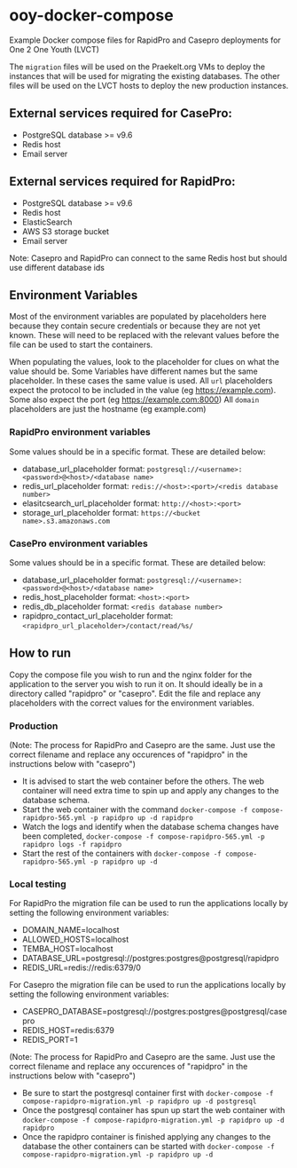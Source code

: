 # ooy-docker-compose
Example Docker compose files for RapidPro and Casepro deployments for One 2 One Youth (LVCT)

The `migration` files will be used on the Praekelt.org VMs to deploy the instances that will be used for migrating the existing databases.
The other files will be used on the LVCT hosts to deploy the new production instances.

## External services required for CasePro:
* PostgreSQL database >= v9.6
* Redis host
* Email server

## External services required for RapidPro:
* PostgreSQL database >= v9.6
* Redis host
* ElasticSearch
* AWS S3 storage bucket
* Email server

Note: Casepro and RapidPro can connect to the same Redis host but should use different database ids

## Environment Variables
Most of the environment variables are populated by placeholders here because they contain secure credentials or because they are not yet known.
These will need to be replaced with the relevant values before the file can be used to start the containers.

When populating the values, look to the placeholder for clues on what the value should be. Some Variables have different names but the same placeholder. In these cases the same value is used.
All `url` placeholders expect the protocol to be included in the value (eg https://example.com). Some also expect the port (eg https://example.com:8000)
All `domain` placeholders are just the hostname (eg example.com)

### RapidPro environment variables
Some values should be in a specific format. These are detailed below:
* database_url_placeholder format: `postgresql://<username>:<password>@<host>/<database name>`
* redis_url_placeholder format: `redis://<host>:<port>/<redis database number>`
* elasitcsearch_url_placeholder format: `http://<host>:<port>`
* storage_url_placeholder format: `https://<bucket name>.s3.amazonaws.com`

### CasePro environment variables
Some values should be in a specific format. These are detailed below:
* database_url_placeholder format: `postgresql://<username>:<password>@<host>/<database name>`
* redis_host_placeholder format: `<host>:<port>`
* redis_db_placeholder format: `<redis database number>`
* rapidpro_contact_url_placeholder format: `<rapidpro_url_placeholder>/contact/read/%s/`

## How to run
Copy the compose file you wish to run and the nginx folder for the application to the server you wish to run it on. It should ideally be in a directory called "rapidpro" or "casepro".
Edit the file and replace any placeholders with the correct values for the environment variables.

### Production
(Note: The process for RapidPro and Casepro are the same. Just use the correct filename and replace any occurences of "rapidpro" in the instructions below with "casepro")
* It is advised to start the web container before the others. The web container will need extra time to spin up and apply any changes to the database schema.
* Start the web container with the command `docker-compose -f compose-rapidpro-565.yml -p rapidpro up -d rapidpro`
* Watch the logs and identify when the database schema changes have been completed, `docker-compose -f compose-rapidpro-565.yml -p rapidpro logs -f rapidpro`
* Start the rest of the containers with `docker-compose -f compose-rapidpro-565.yml -p rapidpro up -d`

### Local testing
For RapidPro the migration file can be used to run the applications locally by setting the following environment variables:
- DOMAIN_NAME=localhost
- ALLOWED_HOSTS=localhost
- TEMBA_HOST=localhost
- DATABASE_URL=postgresql://postgres:postgres@postgresql/rapidpro
- REDIS_URL=redis://redis:6379/0

For Casepro the migration file can be used to run the applications locally by setting the following environment variables:
- CASEPRO_DATABASE=postgresql://postgres:postgres@postgresql/casepro
- REDIS_HOST=redis:6379
- REDIS_PORT=1

(Note: The process for RapidPro and Casepro are the same. Just use the correct filename and replace any occurences of "rapidpro" in the instructions below with "casepro")
* Be sure to start the postgresql container first with `docker-compose -f compose-rapidpro-migration.yml -p rapidpro up -d postgresql`
* Once the postgresql container has spun up start the web container with `docker-compose -f compose-rapidpro-migration.yml -p rapidpro up -d rapidpro`
* Once the rapidpro container is finished applying any changes to the database the other containers can be started with `docker-compose -f compose-rapidpro-migration.yml -p rapidpro up -d`



